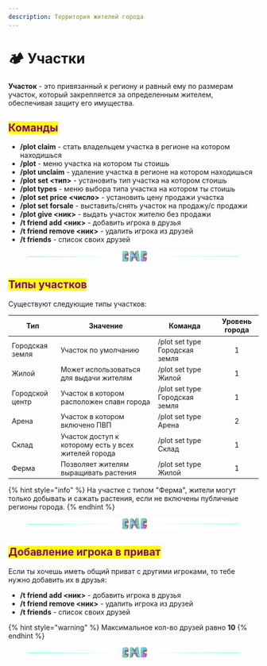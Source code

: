 ```yaml
---
description: Территория жителей города
---
```


# 🏕 Участки

**Участок** - это привязанный к региону и равный ему по размерам участок, который закрепляется за определенным жителем, обеспечивая защиту его имущества.

## <mark style="color:purple;">Команды</mark>

* **/plot claim** - стать владельцем участка в регионе на котором находишься
* **/plot** - меню участка на котором ты стоишь
* **/plot unclaim** - удаление участка в регионе на котором находишься
* **/plot set <тип>** - установить тип участка на котором стоишь
* **/plot types** - меню выбора типа участка на котором ты стоишь
* **/plot set price <число>** - установить цену продажи участка
* **/plot set forsale** - выставить/снять участок на продажу/c продажи
* **/plot give <ник>** - выдать участок жителю без продажи
* **/t friend add <ник>** - добавить игрока в друзья
* **/t friend remove <ник>** - удалить игрока из друзей
* **/t friends** - список своих друзей

<figure><img src="../.gitbook/assets/gitlab_hr7.svg" alt=""><figcaption></figcaption></figure>

## <mark style="color:purple;">Типы участков</mark>

Существуют следующие типы участков:

| Тип             | Значение                                             | Команда                        | Уровень города |
| --------------- | ---------------------------------------------------- | ------------------------------ | :------------: |
| Городская земля | Участок по умолчанию                                 | /plot set type Городская земля |        1       |
| Жилой           | Может использоваться для выдачи жителям              | /plot set type Жилой           |        1       |
| Городской центр | Участок в котором расположен спавн города            | /plot set type Городская земля |        1       |
| Арена           | Участок в котором включено ПВП                       | /plot set type Арена           |        2       |
| Склад           | Участок доступ к которому есть у всех жителей города | /plot set type Склад           |        1       |
| Ферма           | Позволяет жителям выращивать растения                | /plot set type Жилой           |        1       |

{% hint style="info" %}
На участке с типом "Ферма", жители могут только добывать и сажать растения, если не включены публичные регионы города.
{% endhint %}

<figure><img src="../.gitbook/assets/gitlab_hr7.svg" alt=""><figcaption></figcaption></figure>

## <mark style="color:purple;">Добавление игрока в приват</mark>

Если ты хочешь иметь общий приват с другими игроками, то тебе нужно добавить их в друзья:

* **/t friend add <ник>** - добавить игрока в друзья
* **/t friend remove <ник>** - удалить игрока из друзей
* **/t friends** - список своих друзей

{% hint style="warning" %}
Максимальное кол-во друзей равно **10**
{% endhint %}

<figure><img src="../.gitbook/assets/gitlab_hr7.svg" alt=""><figcaption></figcaption></figure>
